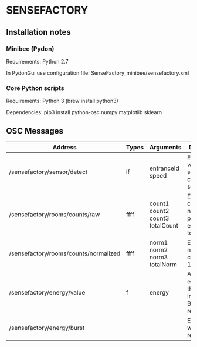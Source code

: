 # SENSEFACTORY

## Installation notes

### Minibee (Pydon)

Requirements: Python 2.7

In PydonGui use configuration file: SenseFactory_minibee/sensefactory.xml

### Core Python scripts

Requirements: Python 3 (brew install python3)

Dependencies:
pip3 install python-osc numpy matplotlib sklearn

 
 ## OSC Messages

| Address  | Types | Arguments | Description |
| -------  | ----- | --------- | ----------- |
| /sensefactory/sensor/detect  | if | entranceId speed | Event sent when someone crosses a sensor |
| /sensefactory/rooms/counts/raw  | ffff | count1 count2 count3 totalCount | Estimate counts of number of people of each room + total |
| /sensefactory/rooms/counts/normalized  | ffff | norm1 norm2 norm3 totalNorm | Estimate normalized counts in [0, 1] |
| /sensefactory/energy/value  | f | energy | Accumulated energy of the system in [0, 1]. Bursts when reaches 1. |
| /sensefactory/energy/burst  |  |  | Event sent when energy reaches 1 |
